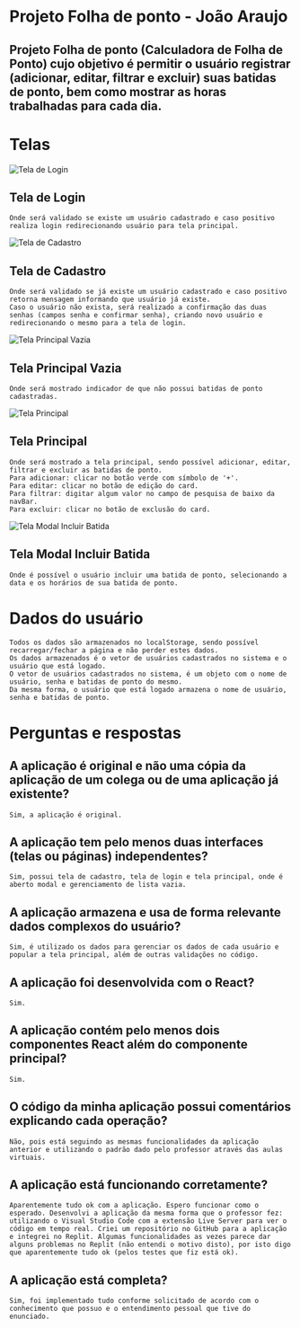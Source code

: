 # Projeto Folha de ponto - João Araujo
## Projeto Folha de ponto (Calculadora de Folha de Ponto) cujo objetivo é permitir o usuário registrar (adicionar, editar, filtrar e excluir) suas batidas de ponto, bem como mostrar as horas trabalhadas para cada dia.

# Telas

![Tela de Login](./public/assets/telas/login.png)
## Tela de Login
    Onde será validado se existe um usuário cadastrado e caso positivo realiza login redirecionando usuário para tela principal.

![Tela de Cadastro](./public/assets/telas/cadastro.png)
## Tela de Cadastro
    Onde será validado se já existe um usuário cadastrado e caso positivo retorna mensagem informando que usuário já existe.
    Caso o usuário não exista, será realizado a confirmação das duas senhas (campos senha e confirmar senha), criando novo usuário e redirecionando o mesmo para a tela de login.

![Tela Principal Vazia](./public/assets/telas/batidas-ponto-vazia.png)
## Tela Principal Vazia
    Onde será mostrado indicador de que não possui batidas de ponto cadastradas.

![Tela Principal](./public/assets/telas/batidas-ponto.png)
## Tela Principal
    Onde será mostrado a tela principal, sendo possível adicionar, editar, filtrar e excluir as batidas de ponto.
    Para adicionar: clicar no botão verde com símbolo de '+'.
    Para editar: clicar no botão de edição do card.
    Para filtrar: digitar algum valor no campo de pesquisa de baixo da navBar.
    Para excluir: clicar no botão de exclusão do card.

![Tela Modal Incluir Batida](./public/assets/telas/incluir-batida-ponto.png)
## Tela Modal Incluir Batida
    Onde é possível o usuário incluir uma batida de ponto, selecionando a data e os horários de sua batida de ponto.

# Dados do usuário
    Todos os dados são armazenados no localStorage, sendo possível recarregar/fechar a página e não perder estes dados.
    Os dados armazenados é o vetor de usuários cadastrados no sistema e o usuário que está logado.
    O vetor de usuários cadastrados no sistema, é um objeto com o nome de usuário, senha e batidas de ponto do mesmo.
    Da mesma forma, o usuário que está logado armazena o nome de usuário, senha e batidas de ponto.

# Perguntas e respostas

## A aplicação é original e não uma cópia da aplicação de um colega ou de uma aplicação já existente?
    Sim, a aplicação é original.

## A aplicação tem pelo menos duas interfaces (telas ou páginas) independentes?
    Sim, possui tela de cadastro, tela de login e tela principal, onde é aberto modal e gerenciamento de lista vazia.

## A aplicação armazena e usa de forma relevante dados complexos do usuário?
    Sim, é utilizado os dados para gerenciar os dados de cada usuário e popular a tela principal, além de outras validações no código.

## A aplicação foi desenvolvida com o React?
    Sim.

## A aplicação contém pelo menos dois componentes React além do componente principal?
    Sim.

## O código da minha aplicação possui comentários explicando cada operação?
    Não, pois está seguindo as mesmas funcionalidades da aplicação anterior e utilizando o padrão dado pelo professor através das aulas virtuais.

## A aplicação está funcionando corretamente?
    Aparentemente tudo ok com a aplicação. Espero funcionar como o esperado. Desenvolvi a aplicação da mesma forma que o professor fez: utilizando o Visual Studio Code com a extensão Live Server para ver o código em tempo real. Criei um repositório no GitHub para a aplicação e integrei no Replit. Algumas funcionalidades as vezes parece dar alguns problemas no Replit (não entendi o motivo disto), por isto digo que aparentemente tudo ok (pelos testes que fiz está ok).

## A aplicação está completa?
    Sim, foi implementado tudo conforme solicitado de acordo com o conhecimento que possuo e o entendimento pessoal que tive do enunciado.
